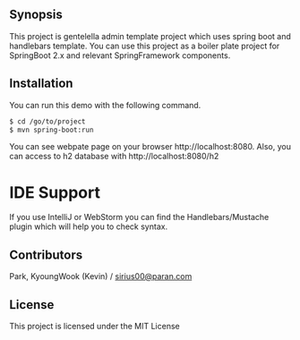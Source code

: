## Synopsis
This project is gentelella admin template project which uses spring boot and handlebars template. You can use this project as a boiler plate project for SpringBoot 2.x and relevant SpringFramework components.

## Installation
You can run this demo with the following command. 

```sh
$ cd /go/to/project
$ mvn spring-boot:run
```

You can see webpate page on your browser http://localhost:8080. Also, you can access to h2 database with http://localhost:8080/h2

# IDE Support
If you use IntelliJ or WebStorm you can find the Handlebars/Mustache plugin which will help you to check syntax.

## Contributors
Park, KyoungWook (Kevin) / sirius00@paran.com

## License
This project is licensed under the MIT License